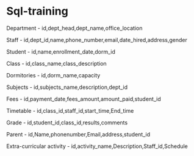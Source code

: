 # Sql-training
Department - id,dept_head,dept_name,office_location
 
Staff - id,dept_id,name,phone_number,email,date_hired,address,gender

Student - id,name,enrollment_date,dorm_id

Class - id,class_name,class_description

Dormitories - id,dorm_name,capacity

Subjects - id,subjects_name,description,dept_id

Fees - id,payment_date,fees_amount,amount_paid,student_id

Timetable - id,class_id,staff_id,start_time,End_time

Grade - id,student_id,class_id,results,comments

Parent - id,Name,phonenumber,Email,address,student_id

Extra-curricular activity - id,activity_name,Description,Staff_id,Schedule
